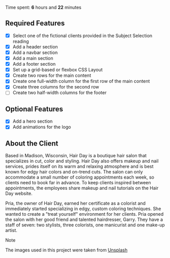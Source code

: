 Time spent: **6** hours and **22** minutes

## Required Features

- [x] Select one of the fictional clients provided in the Subject Selection reading
- [x] Add a header section
- [x] Add a navbar section
- [x] Add a main section
- [x] Add a footer section
- [x] Set up a grid-based or flexbox CSS Layout
- [x] Create two rows for the main content
- [x] Create one full-width column for the first row of the main content
- [x] Create three columns for the second row
- [ ] Create two half-width columns for the footer

## Optional Features

- [x] Add a hero section
- [x] Add animations for the logo

## About the Client

Based in Madison, Wisconsin, Hair Day is a boutique hair salon that specializes in cut, color and styling. Hair Day also offers makeup and nail services, prides itself on its warm and relaxing atmosphere and is best known for edgy hair colors and on-trend cuts. The salon can only accommodate a small number of coloring appointments each week, so clients need to book far in advance. To keep clients inspired between appointments, the employees share makeup and nail tutorials on the Hair Day website.

Pria, the owner of Hair Day, earned her certificate as a colorist and immediately started specializing in edgy, custom coloring techniques. She wanted to create a "treat yourself" environment for her clients. Pria opened the salon with her good friend and talented hairdresser, Garry. They have a staff of seven: two stylists, three colorists, one manicurist and one make-up artist.


> [!NOTE]
> The images used in this project were taken from [Unsplash](https://unsplash.com/)
